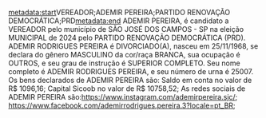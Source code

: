 <metadata:start>VEREADOR;ADEMIR PEREIRA;PARTIDO RENOVAÇÃO DEMOCRÁTICA;PRD<metadata:end>
ADEMIR PEREIRA, é candidato a VEREADOR pelo município de SÃO JOSÉ DOS CAMPOS - SP na eleição MUNICIPAL de 2024 pelo PARTIDO RENOVAÇÃO DEMOCRÁTICA (PRD). ADEMIR RODRIGUES PEREIRA é DIVORCIADO(A), nasceu em 25/11/1968, se declara do gênero MASCULINO da cor/raça BRANCA, sua ocupação é OUTROS, e seu grau de instrução é SUPERIOR COMPLETO. Seu nome completo é ADEMIR RODRIGUES PEREIRA, e seu número de urna é 25007.
Os bens declarados de ADEMIR PEREIRA são: Saldo em conta no valor de R$ 1096,16; Capital Sicoob no valor de R$ 10758,52; 
As redes sociais de ADEMIR PEREIRA são:https://www.instagram.com/ademirpereira.sjc/; https://www.facebook.com/ademirrodrigues.pereira.3?locale=pt_BR;